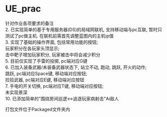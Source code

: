 # UE_prac
针对作业各项要求的备注  
2. 已实现简单的基于专用服务器(DS)的局域网联机, 支持移动端与pc互联, 暂时只测试了pc做主机. 在联机前需首先调整蓝图内的主机ip值  
3. 实现了基础的操作界面, 包括常用功能的按钮;  
玩家积分在各玩家头顶显示;  
击中靶子增加玩家积分, 玩家被击中将会减少积分  
5. 目前仅实现了手雷的投掷, pc端对应G键  
6. 已加入装备武器/未装备武器状态下, 站立不动, 跑动, 跳跃, 开火的动作;  
跳跃, pc端对应Space键, 移动端对应按钮;  
捡拾武器, pc端对应E键, 移动端对应按钮  
7. 手电的开关切换, pc端对应T键, 移动端对应按钮;  
未实现景深  
10. 已添加简单的"围绕房间巡逻<->追逐玩家病射击"Ai敌人  

打包文件位于Packaged文件夹内
